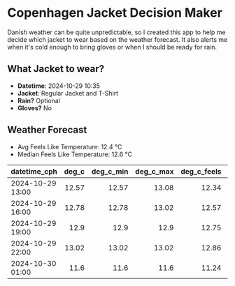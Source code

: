 
# Copenhagen Jacket Decision Maker

Danish weather can be quite unpredictable, so I created this app to help me decide which jacket to wear based on the weather forecast. 
It also alerts me when it's cold enough to bring gloves or when I should be ready for rain.

## What Jacket to wear?

- **Datetime**: 2024-10-29 10:35
- **Jacket**: Regular Jacket and T-Shirt
- **Rain?** Optional
- **Gloves?** No

## Weather Forecast
- Avg Feels Like Temperature: 12.4 °C
- Median Feels Like Temperature: 12.6 °C

| datetime_cph     |   deg_c |   deg_c_min |   deg_c_max |   deg_c_feels | weather   | wind   | rain   |
|:-----------------|--------:|------------:|------------:|--------------:|:----------|:-------|:-------|
| 2024-10-29 13:00 |   12.57 |       12.57 |       13.08 |         12.34 | Clouds    | Low    | None   |
| 2024-10-29 16:00 |   12.78 |       12.78 |       13.02 |         12.57 | Clouds    | Low    | None   |
| 2024-10-29 19:00 |   12.9  |       12.9  |       12.9  |         12.75 | Clouds    | Low    | None   |
| 2024-10-29 22:00 |   13.02 |       13.02 |       13.02 |         12.86 | Rain      | Low    | Low    |
| 2024-10-30 01:00 |   11.6  |       11.6  |       11.6  |         11.24 | Clouds    | Low    | None   |
        